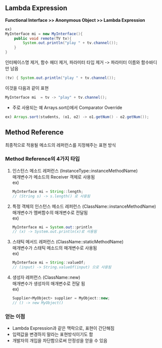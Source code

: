 ## Lambda Expression

<strong> Functional Interface >> Anonymous Object >> Lambda Expression </strong><br>

```java
ex)
MyInterface mi = new MyInterface(){
	public void remote(TV tv){
		System.out.println("play " + tv.channel());
	}
}
```
인터페이스명 제거, 함수 헤더 제거, 파라미터 타입 제거
-> 파라미터 이름와 함수바디만 남음
```java
(tv) { System.out.println("play " + tv.channel());
```
이것을 다음과 같이 표현
```java
MyInterface mi  = tv -> "play" + tv.channel();
```

- 주로 사용되는 예
  Arrays.sort()에서 Comparator Override
```java
ex) Arrays.sort(students, (o1, o2) -> o1.getNum() - o2.getNum());
```


## Method Reference
최종적으로 적용될 메소드의 레퍼런스를 지정해주는 표현 방식

### Method Reference의 4가지 타입
1. 인스턴스 메소드 레퍼런스 (InstanceType::instanceMethodName) <br>
   매개변수가 메소드의 Receiver 객체로 사용됨 <br>ex)
   ```java
   MyInterface mi = String::length;
   // (String s) -> s.length() 로 사용됨
   ```

2. 특정 객체의 인스턴스 메소드 레퍼런스 (ClassName::instanceMethodName) <br>
   매개변수가 멤버함수의 매개변수로 전달됨 <br>ex)
   ```java
   MyInterface mi = System.out::println
   // (x) -> System.out.println(x)로 사용됨
   ```

3. 스태틱 메서드 레퍼런스 (ClassName::staticMethodName) <br>
   매개변수가 스태틱 메소드의 매개변수로 사용됨 <br>ex)
   ```java
   MyInterface mi = String::valueOf;
   // (input) -> String.valueOf(input) 으로 사용됨
   ```

4. 생성자 레퍼런스 (ClassName::new) <br>
   매개변수가 생성자의 매개변수로 전달 됨 <br>ex)
   ```java
   Supplier<MyObject> supplier = MyObject::new;
   // () -> new MyObject()
   ```

### 얻는 이점
- Lambda Expression과 같은 맥락으로, 표현이 간단해짐
- 입력값을 변경하지 말라는 표현방식이기도 함
- 개발자의 개입을 차단함으로써 안정성을 얻을 수 있음
